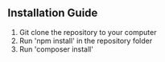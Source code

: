 ## Installation Guide

1. Git clone the repository to your computer
2. Run 'npm install' in the repository folder
3. Run 'composer install'
